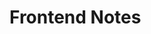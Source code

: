 <link rel="stylesheet" href="/assets/css/styles.css">
<script src="/assets/js/accordion.js"></script>

# Frontend Notes